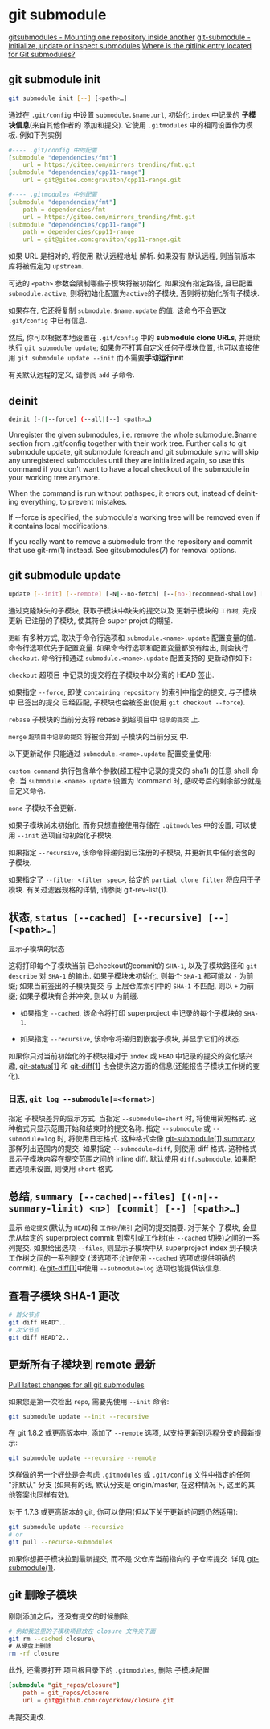 # git submodule

[gitsubmodules - Mounting one repository inside another](https://book.git-scm.com/docs/gitsubmodules)
[git-submodule - Initialize, update or inspect submodules](https://book.git-scm.com/docs/git-submodule/zh_HANS-CN)
[Where is the gitlink entry located for Git submodules?](https://stackoverflow.com/questions/66955714/where-is-the-gitlink-entry-located-for-git-submodules)

## git submodule init

```bash
git submodule init [--] [<path>…​]
```

通过在 `.git/config` 中设置 `submodule.$name.url`,
初始化 `index` 中记录的 **子模块信息**(来自其他作者的 添加和提交).
它使用 `.gitmodules` 中的相同设置作为模板. 例如下列实例

```yaml
#---- .git/config 中的配置
[submodule "dependencies/fmt"]
    url = https://gitee.com/mirrors_trending/fmt.git
[submodule "dependencies/cpp11-range"]
    url = git@gitee.com:graviton/cpp11-range.git

#---- .gitmodules 中的配置
[submodule "dependencies/fmt"]
    path = dependencies/fmt
    url = https://gitee.com/mirrors_trending/fmt.git
[submodule "dependencies/cpp11-range"]
    path = dependencies/cpp11-range
    url = git@gitee.com:graviton/cpp11-range.git
```

如果 URL 是相对的, 将使用 默认远程地址 解析.
如果没有 默认远程, 则当前版本库将被假定为 `upstream`.

可选的 `<path>` 参数会限制哪些子模块将被初始化.
如果没有指定路径, 且已配置 `submodule.active`,
则将初始化配置为`active`的子模块, 否则将初始化所有子模块.

如果存在, 它还将复制 `submodule.$name.update` 的值.
该命令不会更改 `.git/config` 中已有信息.

然后, 你可以根据本地设置在 `.git/config` 中的 **submodule clone URLs**,
并继续执行 `git submodule update`; 如果你不打算自定义任何子模块位置,
也可以直接使用 `git submodule update --init` 而不需要**手动运行init**

有关默认远程的定义, 请参阅 `add` 子命令.

## deinit

```bash
deinit [-f|--force] (--all|[--] <path>…​)
```

Unregister the given submodules, i.e. remove the whole submodule.$name section from .git/config together with their work tree. Further calls to git submodule update, git submodule foreach and git submodule sync will skip any unregistered submodules until they are initialized again, so use this command if you don't want to have a local checkout of the submodule in your working tree anymore.

When the command is run without pathspec, it errors out, instead of deinit-ing everything, to prevent mistakes.

If --force is specified, the submodule's working tree will be removed even if it contains local modifications.

If you really want to remove a submodule from the repository and commit that use git-rm(1) instead. See gitsubmodules(7) for removal options.

## git submodule update

```bash
update [--init] [--remote] [-N|--no-fetch] [--[no-]recommend-shallow] [-f|--force] [--checkout|--rebase|--merge] [--reference <repository>] [--depth <depth>] [--recursive] [--jobs <n>] [--[no-]single-branch] [--filter <filter spec>] [--] [<path>…​]
```

通过克隆缺失的子模块, 获取子模块中缺失的提交以及 更新子模块的 `工作树`,
完成更新 已注册的子模块, 使其符合 super projct 的期望.

`更新` 有多种方式, 取决于命令行选项和
`submodule.<name>.update` 配置变量的值. 命令行选项优先于配置变量.
如果命令行选项和配置变量都没有给出, 则会执行 `checkout`.
命令行和通过 `submodule.<name>.update` 配置支持的 更新动作如下:

`checkout`
超项目 中记录的提交将在子模块中以分离的 HEAD 签出.

如果指定 `--force`,
即使 `containing repository` 的索引中指定的提交,
与子模块中 已签出的提交 已经匹配,
子模块也会被签出(使用 `git checkout --force`).

`rebase`
子模块的当前分支将 rebase 到超项目中 `记录的提交` 上.

`merge`
`超项目中记录的提交` 将被合并到 子模块的当前分支 中.

以下更新动作 只能通过 `submodule.<name>.update` 配置变量使用:

`custom command`
执行包含单个参数(超工程中记录的提交的 sha1) 的任意 shell 命令.
当 `submodule.<name>.update` 设置为 !command 时,
感叹号后的剩余部分就是自定义命令.

`none`
子模块不会更新.

如果子模块尚未初始化, 而你只想直接使用存储在 `.gitmodules` 中的设置,
可以使用 `--init` 选项自动初始化子模块.

如果指定 `--recursive`, 该命令将递归到已注册的子模块,
并更新其中任何嵌套的子模块.

如果指定了 `--filter <filter spec>`,
给定的 `partial clone filter` 将应用于子模块.
有关过滤器规格的详情, 请参阅 git-rev-list(1).

## 状态, `status [--cached] [--recursive] [--] [<path>…​]`

显示子模块的状态

这将打印每个子模块当前 已checkout的commit的 `SHA-1`, 
以及子模块路径和 `git describe` 对 `SHA-1` 的输出.
如果子模块未初始化, 则每个 `SHA-1` 都可能以 `-` 为前缀;
如果当前签出的子模块提交 与 上层仓库索引中的 `SHA-1` 不匹配,
则以 `+` 为前缀; 如果子模块有合并冲突, 则以 `U` 为前缀. 

+ 如果指定 `--cached`, 该命令将打印 superproject 中记录的每个子模块的 `SHA-1`. 

+ 如果指定 `--recursive`, 该命令将递归到嵌套子模块, 并显示它们的状态. 

如果你只对当前初始化的子模块相对于 `index` 或 `HEAD` 中记录的提交的变化感兴趣, 
[git-status[1]](https://git-scm.com/docs/git-status) 和 [git-diff[1]](https://git-scm.com/docs/git-diff) 也会提供这方面的信息(还能报告子模块工作树的变化). 

### 日志, `git log --submodule[=<format>]`

指定 子模块差异的显示方式. 
当指定 `--submodule=short` 时, 将使用简短格式. 
这种格式只显示范围开始和结束时的提交名称. 
指定 `--submodule` 或 `--submodule=log` 时, 将使用日志格式. 
这种格式会像 [git-submodule[1] summary](https://git-scm.com/docs/git-submodule) 那样列出范围内的提交. 
如果指定 `--submodule=diff`, 则使用 diff 格式. 
这种格式显示子模块内容在提交范围之间的 inline diff. 
默认使用 `diff.submodule`, 如果配置选项未设置, 则使用 `short` 格式. 

## 总结, `summary [--cached|--files] [(-n|--summary-limit) <n>] [commit] [--] [<path>…​]`

显示 `给定提交`(默认为 `HEAD`)和 `工作树`/`索引` 之间的提交摘要.
对于某个 子模块, 会显示从给定的 superproject commit 到索引或工作树(由 `--cached` 切换)之间的一系列提交. 
如果给出选项 `--files`, 则显示子模块中从 superproject index 到子模块工作树之间的一系列提交
(该选项不允许使用 `--cached` 选项或提供明确的 commit). 
在[git-diff[1]](https://git-scm.com/docs/git-diff)中使用 `--submodule=log` 选项也能提供该信息. 

## 查看子模块 SHA-1 更改

```bash
# 首父节点
git diff HEAD^..
# 次父节点
git diff HEAD^2..
```

## 更新所有子模块到 remote 最新

[Pull latest changes for all git submodules](https://stackoverflow.com/questions/1030169/pull-latest-changes-for-all-git-submodules)

如果您是第一次检出 `repo`, 需要先使用 `--init` 命令: 

```bash
git submodule update --init --recursive
```

在 git 1.8.2 或更高版本中, 添加了 `--remote` 选项, 以支持更新到远程分支的最新提示: 

```bash
git submodule update --recursive --remote
```

这样做的另一个好处是会考虑 `.gitmodules` 或 `.git/config` 文件中指定的任何 "非默认" 分支
(如果有的话, 默认分支是 origin/master, 在这种情况下, 这里的其他答案也同样有效). 

对于 1.7.3 或更高版本的 git, 你可以使用(但以下关于更新的问题仍然适用): 

```bash
git submodule update --recursive
# or
git pull --recurse-submodules
```

如果你想把子模块拉到最新提交, 而不是 父仓库当前指向的 子仓库提交. 
详见 [git-submodule(1)](https://www.kernel.org/pub/software/scm/git/docs/git-submodule.html). 

## git 删除子模块

刚刚添加之后，还没有提交的时候删除,

```bash
# 例如我这里的子模块项目放在 closure 文件夹下面
git rm --cached closure\
# 从硬盘上删除
rm -rf closure
```

此外, 还需要打开 项目根目录下的 `.gitmodules`, 删除 子模块配置

```conf
[submodule "git_repos/closure"]
    path = git_repos/closure
    url = git@github.com:coyorkdow/closure.git
```

再提交更改.
